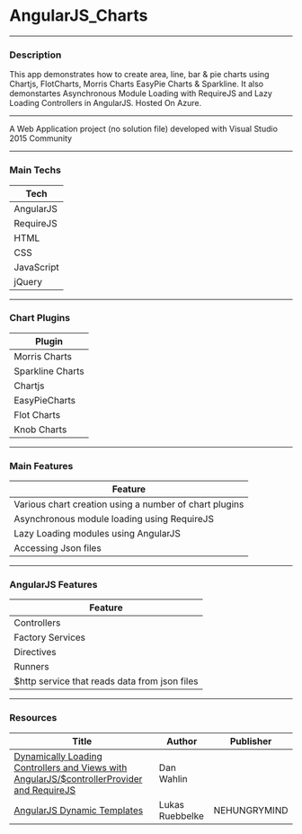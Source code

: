 # AngularJS_Charts

---
### Description
This app demonstrates how to create area, line, bar &amp; pie charts using Chartjs, FlotCharts, Morris Charts EasyPie Charts &amp; Sparkline. It also demonstartes Asynchronous Module Loading with RequireJS and Lazy Loading Controllers in AngularJS. Hosted On Azure.

---

A Web Application project (no solution file) developed with Visual Studio 2015 Community

---

### Main Techs
|Tech|
|--------|
|AngularJS|
|RequireJS|
|HTML|
|CSS|
|JavaScript|
|jQuery|

---

### Chart Plugins
|Plugin|
|------|
|Morris Charts|
|Sparkline Charts|
|Chartjs|
|EasyPieCharts|
|Flot Charts|
|Knob Charts|

---

### Main Features
|Feature|
|-------|
|Various chart creation using a number of chart plugins|
|Asynchronous module loading using RequireJS|
|Lazy Loading modules using AngularJS |
|Accessing Json files |

---

### AngularJS Features
|Feature|
|-------|
|Controllers|
|Factory Services|
|Directives|
|Runners|
|$http service that reads data from json files|

---

### Resources
|Title|Author|Publisher|
|-----|------|---------|
|[Dynamically Loading Controllers and Views with AngularJS/$controllerProvider and RequireJS](http://weblogs.asp.net/dwahlin/dynamically-loading-controllers-and-views-with-angularjs-and-requirejs)| Dan Wahlin | |
|[AngularJS Dynamic Templates](http://onehungrymind.com/angularjs-dynamic-templates/)|Lukas Ruebbelke|NEHUNGRYMIND|
